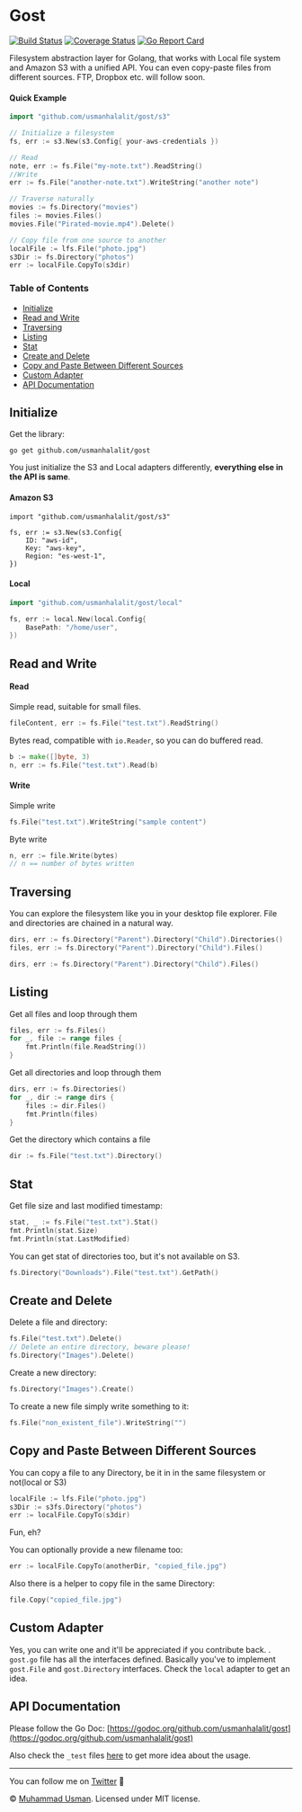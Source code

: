 # Gost

[![Build Status](https://travis-ci.org/usmanhalalit/gost.svg?branch=master)](https://travis-ci.org/usmanhalalit/gost)
[![Coverage Status](https://coveralls.io/repos/github/usmanhalalit/gost/badge.svg?branch=master)](https://coveralls.io/github/usmanhalalit/gost?branch=master)
[![Go Report Card](https://goreportcard.com/badge/github.com/usmanhalalit/gost)](https://goreportcard.com/report/github.com/usmanhalalit/gost)

Filesystem abstraction layer for Golang, that works with Local file system 
and Amazon S3 with a unified API. You can even copy-paste files from different sources.
FTP, Dropbox etc. will follow soon.


#### Quick Example

```go
import "github.com/usmanhalalit/gost/s3"

// Initialize a filesystem
fs, err := s3.New(s3.Config{ your-aws-credentials })

// Read
note, err := fs.File("my-note.txt").ReadString()
//Write
err := fs.File("another-note.txt").WriteString("another note")

// Traverse naturally
movies := fs.Directory("movies")
files := movies.Files()
movies.File("Pirated-movie.mp4").Delete()

// Copy file from one source to another
localFile := lfs.File("photo.jpg")
s3Dir := fs.Directory("photos")
err := localFile.CopyTo(s3dir)
```

### Table of Contents
  * [Initialize](#initialize)
  * [Read and Write](#read-and-write)
  * [Traversing](#traversing)
  * [Listing](#listing)
  * [Stat](#stat)
  * [Create and Delete](#create-and-delete)
  * [Copy and Paste Between Different Sources](#copy-and-paste-between-different-sources)
  * [Custom Adapter](#custom-adapter)
  * [API Documentation](#api-documentation)


## Initialize

Get the library:
```
go get github.com/usmanhalalit/gost
``` 

You just initialize the S3 and Local adapters differently, **everything else in the API is same**.

#### Amazon S3

```
import "github.com/usmanhalalit/gost/s3"

fs, err := s3.New(s3.Config{
	ID: "aws-id",
	Key: "aws-key",
	Region: "es-west-1",
})
```

#### Local
```go
import "github.com/usmanhalalit/gost/local"

fs, err := local.New(local.Config{
	BasePath: "/home/user",
})
```

## Read and Write

#### Read
Simple read, suitable for small files.

```go
fileContent, err := fs.File("test.txt").ReadString()
```

Bytes read, compatible with `io.Reader`, so you can do buffered read.
```go
b := make([]byte, 3)
n, err := fs.File("test.txt").Read(b)
```

#### Write
Simple write
```go
fs.File("test.txt").WriteString("sample content")
```

Byte write
```go
n, err := file.Write(bytes)
// n == number of bytes written
```

## Traversing

You can explore the filesystem like you in your desktop file explorer.
File and directories are chained in a natural way. 

```go
dirs, err := fs.Directory("Parent").Directory("Child").Directories()
files, err := fs.Directory("Parent").Directory("Child").Files()
```

```go
dirs, err := fs.Directory("Parent").Directory("Child").Files()
```

## Listing

Get all files and loop through them
```go
files, err := fs.Files()
for _, file := range files {
    fmt.Println(file.ReadString())
}
```

Get all directories and loop through them
```go
dirs, err := fs.Directories()
for _, dir := range dirs {
    files := dir.Files()
    fmt.Println(files)
}
```

Get the directory which contains a file
```go
dir := fs.File("test.txt").Directory()
```

## Stat

Get file size and last modified timestamp:

```go
stat, _ := fs.File("test.txt").Stat()
fmt.Println(stat.Size)
fmt.Println(stat.LastModified)
```

You can get stat of directories too, but it's not available on S3.

```go
fs.Directory("Downloads").File("test.txt").GetPath()
```


## Create and Delete
Delete a file and directory:
```go
fs.File("test.txt").Delete()
// Delete an entire directory, beware please!
fs.Directory("Images").Delete()
```

Create a new directory:
```go
fs.Directory("Images").Create()
```

To create a new file simply write something to it:
```go
fs.File("non_existent_file").WriteString("")
```  

## Copy and Paste Between Different Sources

You can copy a file to any Directory, be it in in the same filesystem or not(local or S3)

```go
localFile := lfs.File("photo.jpg")
s3Dir := s3fs.Directory("photos")
err := localFile.CopyTo(s3dir)
``` 

Fun, eh? 

You can optionally provide a new filename too:
```go
err := localFile.CopyTo(anotherDir, "copied_file.jpg")
```

Also there is a helper to copy file in the same Directory:
```go
file.Copy("copied_file.jpg")
``` 
 

## Custom Adapter

Yes, you can write one and it'll be appreciated if you contribute back.
. `gost.go` file has all the interfaces defined. Basically you've to implement
`gost.File` and `gost.Directory` interfaces. Check the `local` adapter to get an idea.

## API Documentation

Please follow the Go Doc: [https://godoc.org/github.com/usmanhalalit/gost](https://godoc.org/github.com/usmanhalalit/gost)

Also check the `_test` files [here](https://github.com/usmanhalalit/gost/tree/master/local) to get more idea about the usage.


___
You can follow me on [Twitter](https://twitter.com/halalit_usman) 🙂


&copy; [Muhammad Usman](http://usman.it/). Licensed under MIT license.